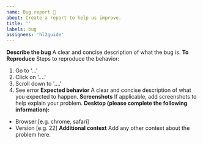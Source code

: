 ```yaml
---
name: Bug report 🐞
about: Create a report to help us improve.
title: ''
labels: bug
assignees: 'hl2guide'
---
```

**Describe the bug**
A clear and concise description of what the bug is.
**To Reproduce**
Steps to reproduce the behavior:
1. Go to '...'
2. Click on '....'
3. Scroll down to '....'
4. See error
**Expected behavior**
A clear and concise description of what you expected to happen.
**Screenshots**
If applicable, add screenshots to help explain your problem.
**Desktop (please complete the following information):**
- Browser [e.g. chrome, safari]
- Version [e.g. 22]
**Additional context**
Add any other context about the problem here.